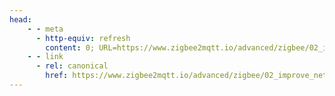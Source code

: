 ```yaml
---
head:
    - - meta
      - http-equiv: refresh
        content: 0; URL=https://www.zigbee2mqtt.io/advanced/zigbee/02_improve_network_range_and_stability.html
    - - link
      - rel: canonical
        href: https://www.zigbee2mqtt.io/advanced/zigbee/02_improve_network_range_and_stability.html
---
```

